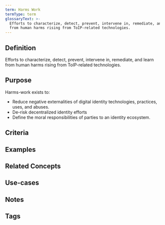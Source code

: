 ```yaml
---
term: Harms Work
termType: term
glossaryText: >-
  Efforts to characterize, detect, prevent, intervene in, remediate, and learn
  from human harms rising from ToIP-related technologies.
---
```

## Definition

Efforts to characterize, detect, prevent, intervene in, remediate, and learn from human harms rising from ToIP-related technologies. 

## Purpose

Harms-work exists to: 
 * Reduce negative externalities of digital identity technologies, practices, uses, and abuses. 
 * De-risk decentralized identity efforts 
 * Define the moral responsibilities of parties to an identity ecosystem. 


## Criteria

## Examples

## Related Concepts

## Use-cases

## Notes

## Tags
